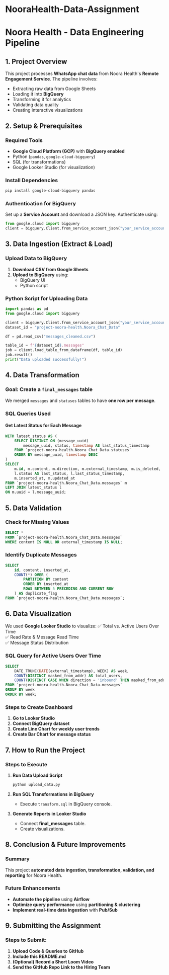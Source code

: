 # NooraHealth-Data-Assignment

# Noora Health - Data Engineering Pipeline

## 1. Project Overview
This project processes **WhatsApp chat data** from Noora Health's **Remote Engagement Service**. The pipeline involves:
- Extracting raw data from Google Sheets
- Loading it into **BigQuery**
- Transforming it for analytics
- Validating data quality
- Creating interactive visualizations

## 2. Setup & Prerequisites
### Required Tools
- **Google Cloud Platform (GCP)** with **BigQuery enabled**
- Python (`pandas`, `google-cloud-bigquery`)
- SQL (for transformations)
- Google Looker Studio (for visualization)

### Install Dependencies
```bash
pip install google-cloud-bigquery pandas
```

### Authentication for BigQuery
Set up a **Service Account** and download a JSON key. Authenticate using:
```python
from google.cloud import bigquery
client = bigquery.Client.from_service_account_json("your_service_account.json")
```

## 3. Data Ingestion (Extract & Load)
### Upload Data to BigQuery
1. **Download CSV from Google Sheets**
2. **Upload to BigQuery** using:
   - BigQuery UI
   - Python script

### Python Script for Uploading Data
```python
import pandas as pd
from google.cloud import bigquery

client = bigquery.Client.from_service_account_json("your_service_account.json")
dataset_id = "project-noora-health.Noora_Chat_Data"

df = pd.read_csv("messages_cleaned.csv")

table_id = f"{dataset_id}.messages"
job = client.load_table_from_dataframe(df, table_id)
job.result()
print("Data uploaded successfully!")
```

## 4. Data Transformation
### Goal: Create a `final_messages` table
We merged `messages` and `statuses` tables to have **one row per message**.

### SQL Queries Used
#### Get Latest Status for Each Message
```sql
WITH latest_status AS (
    SELECT DISTINCT ON (message_uuid)
        message_uuid, status, timestamp AS last_status_timestamp
    FROM `project-noora-health.Noora_Chat_Data.statuses`
    ORDER BY message_uuid, timestamp DESC
)
SELECT
    m.id, m.content, m.direction, m.external_timestamp, m.is_deleted,
    l.status AS last_status, l.last_status_timestamp,
    m.inserted_at, m.updated_at
FROM `project-noora-health.Noora_Chat_Data.messages` m
LEFT JOIN latest_status l
ON m.uuid = l.message_uuid;
```

## 5. Data Validation
### Check for Missing Values
```sql
SELECT *
FROM `project-noora-health.Noora_Chat_Data.messages`
WHERE content IS NULL OR external_timestamp IS NULL;
```
### Identify Duplicate Messages
```sql
SELECT
    id, content, inserted_at,
    COUNT(*) OVER (
        PARTITION BY content
        ORDER BY inserted_at
        ROWS BETWEEN 5 PRECEDING AND CURRENT ROW
    ) AS duplicate_flag
FROM `project-noora-health.Noora_Chat_Data.messages`;
```

## 6. Data Visualization
We used **Google Looker Studio** to visualize:
✅ Total vs. Active Users Over Time  
✅ Read Rate & Message Read Time  
✅ Message Status Distribution  

### SQL Query for Active Users Over Time
```sql
SELECT
    DATE_TRUNC(DATE(external_timestamp), WEEK) AS week,
    COUNT(DISTINCT masked_from_addr) AS total_users,
    COUNT(DISTINCT CASE WHEN direction = 'inbound' THEN masked_from_addr END) AS active_users
FROM `project-noora-health.Noora_Chat_Data.messages`
GROUP BY week
ORDER BY week;
```

### Steps to Create Dashboard
1. **Go to Looker Studio**
2. **Connect BigQuery dataset**
3. **Create Line Chart for weekly user trends**
4. **Create Bar Chart for message status**

## 7. How to Run the Project
### Steps to Execute
1. **Run Data Upload Script**
   ```bash
   python upload_data.py
   ```
2. **Run SQL Transformations in BigQuery**  
   - Execute `transform.sql` in BigQuery console.  

3. **Generate Reports in Looker Studio**  
   - Connect **final_messages** table.  
   - Create visualizations.  

## 8. Conclusion & Future Improvements
### Summary
This project **automated data ingestion, transformation, validation, and reporting** for Noora Health.

### Future Enhancements
- **Automate the pipeline** using **Airflow**
- **Optimize query performance** using **partitioning & clustering**
- **Implement real-time data ingestion** with **Pub/Sub**

## 9. Submitting the Assignment
### Steps to Submit:
1. **Upload Code & Queries to GitHub**
2. **Include this README.md**
3. **(Optional) Record a Short Loom Video**
4. **Send the GitHub Repo Link to the Hiring Team**

